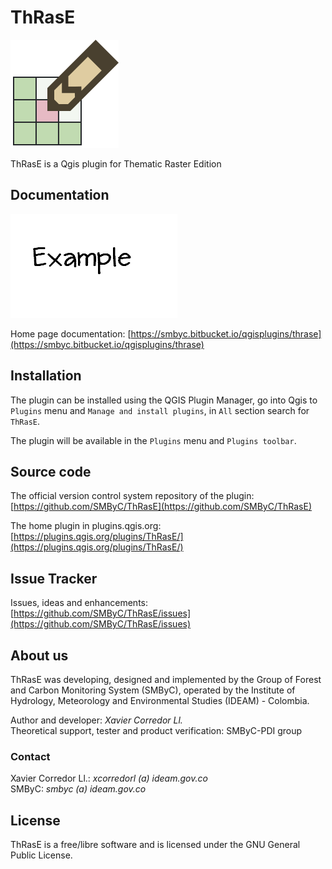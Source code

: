 # ThRasE

![](img/thrase.svg)

ThRasE is a Qgis plugin for Thematic Raster Edition

## Documentation

![](img/UGQn.gif)

Home page documentation: [https://smbyc.bitbucket.io/qgisplugins/thrase](https://smbyc.bitbucket.io/qgisplugins/thrase)

## Installation

The plugin can be installed using the QGIS Plugin Manager, go into Qgis to `Plugins` menu and `Manage and install plugins`, in `All` section search for `ThRasE`.

The plugin will be available in the `Plugins` menu and `Plugins toolbar`.

## Source code

The official version control system repository of the plugin:
[https://github.com/SMByC/ThRasE](https://github.com/SMByC/ThRasE)

The home plugin in plugins.qgis.org: [https://plugins.qgis.org/plugins/ThRasE/](https://plugins.qgis.org/plugins/ThRasE/)

## Issue Tracker

Issues, ideas and enhancements: [https://github.com/SMByC/ThRasE/issues](https://github.com/SMByC/ThRasE/issues)

## About us

ThRasE was developing, designed and implemented by the Group of Forest and Carbon Monitoring System (SMByC), operated by the Institute of Hydrology, Meteorology and Environmental Studies (IDEAM) - Colombia.

Author and developer: *Xavier Corredor Ll.*  
Theoretical support, tester and product verification: SMByC-PDI group

### Contact

Xavier Corredor Ll.: *xcorredorl (a) ideam.gov.co*  
SMByC: *smbyc (a) ideam.gov.co*

## License

ThRasE is a free/libre software and is licensed under the GNU General Public License.

